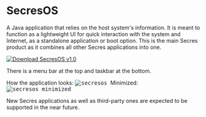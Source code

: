 # SecresOS
A Java application that relies on the host system's information. It is meant to function as a lightweight UI for quick interaction with the system and Internet, as a standalone application or boot option. This is the main Secres product as it combines all other Secres applications into one.

<a href="https://github.com/PranavAmarnath/SecresOS/releases/download/v1.0/secresos-1.0-SNAPSHOT.jar">
    <img src="https://img.shields.io/badge/SecresOS-v1.0-blue" alt="Download SecresOS v1.0" />
</a>

There is a menu bar at the top and taskbar at the bottom.

How the application looks:
<kbd>
    ![secresos](https://user-images.githubusercontent.com/64337291/116771258-c06ba700-a9fe-11eb-995c-eccd3edbe06a.png)
</kbd>
Minimized:
<kbd>
    ![secresos_minimized](https://user-images.githubusercontent.com/64337291/116771302-1a6c6c80-a9ff-11eb-8770-a88a44e09174.png)
</kbd>

New Secres applications as well as third-party ones are expected to be supported in the near future.
